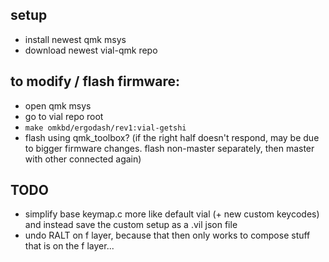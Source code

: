 ## setup

- install newest qmk msys
- download newest vial-qmk repo

## to modify / flash firmware:

- open qmk msys
- go to vial repo root
- `make omkbd/ergodash/rev1:vial-getshi`
- flash using qmk_toolbox? (if the right half doesn't respond, may be due to bigger firmware changes. flash non-master separately, then master with other connected again)

## TODO
- simplify base keymap.c more like default vial (+ new custom keycodes) and instead save the custom setup as a .vil json file
- undo RALT on f layer, because that then only works to compose stuff that is on the f layer...